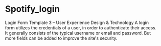 # Spotify_login
 Login Form Template 3 – User Experience Design &amp; Technology A login form utilizes the credentials of a user, in order to authenticate their access. It generally consists of the typical username or email and password. But more fields can be added to improve the site's security.
